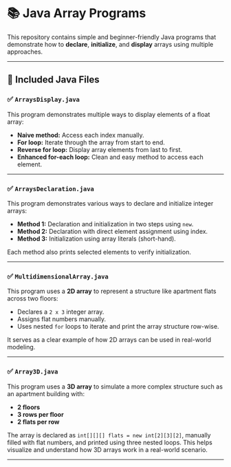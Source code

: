 # 📚 Java Array Programs

This repository contains simple and beginner-friendly Java programs that demonstrate how to **declare**, **initialize**, and **display** arrays using multiple approaches. 

---

## 📂 Included Java Files

### ✅ `ArraysDisplay.java`
This program demonstrates multiple ways to display elements of a float array:

- **Naive method:** Access each index manually.
- **For loop:** Iterate through the array from start to end.
- **Reverse for loop:** Display array elements from last to first.
- **Enhanced for-each loop:** Clean and easy method to access each element.

---

### ✅ `ArraysDeclaration.java`
This program demonstrates various ways to declare and initialize integer arrays:

- **Method 1:** Declaration and initialization in two steps using `new`.
- **Method 2:** Declaration with direct element assignment using index.
- **Method 3:** Initialization using array literals (short-hand).

Each method also prints selected elements to verify initialization.

---

### ✅ `MultidimensionalArray.java`
This program uses a **2D array** to represent a structure like apartment flats across two floors:

- Declares a `2 x 3` integer array.
- Assigns flat numbers manually.
- Uses nested `for` loops to iterate and print the array structure row-wise.

It serves as a clear example of how 2D arrays can be used in real-world modeling.

---

### ✅ `Array3D.java`
This program uses a **3D array** to simulate a more complex structure such as an apartment building with:

- **2 floors**
- **3 rows per floor**
- **2 flats per row**

The array is declared as `int[][][] flats = new int[2][3][2]`, manually filled with flat numbers, and printed using three nested loops. This helps visualize and understand how 3D arrays work in a real-world scenario.

---
